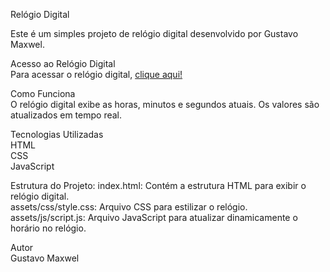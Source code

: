 Relógio Digital<br>

Este é um simples projeto de relógio digital desenvolvido por Gustavo Maxwel.

Acesso ao Relógio Digital<br>
Para acessar o relógio digital, [clique aqui!](https://relogio-digital-nine-neon.vercel.app)

Como Funciona<br>
O relógio digital exibe as horas, minutos e segundos atuais. Os valores são atualizados em tempo real.

Tecnologias Utilizadas
<br>
HTML
<br>
CSS
<br>
JavaScript
<br>

Estrutura do Projeto:
index.html: Contém a estrutura HTML para exibir o relógio digital.<br>
assets/css/style.css: Arquivo CSS para estilizar o relógio.<br>
assets/js/script.js: Arquivo JavaScript para atualizar dinamicamente o horário no relógio.<br>

Autor<br>
Gustavo Maxwel

